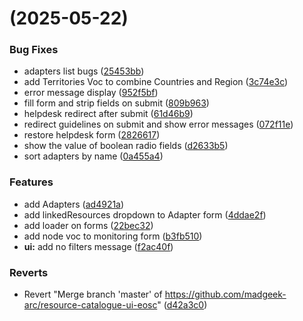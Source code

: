 # [](https://github.com/madgeek-arc/resource-catalogue-ui-eosc/compare/v4.0.0...4ddae2f179915f9feab8266e81b80d9bfb2fc260) (2025-05-22)


### Bug Fixes

* adapters list bugs ([25453bb](https://github.com/madgeek-arc/resource-catalogue-ui-eosc/commit/25453bb821c5fccca8bf767b1cf199fbd7998ed8))
* add Territories Voc to combine Countries and Region ([3c74e3c](https://github.com/madgeek-arc/resource-catalogue-ui-eosc/commit/3c74e3c1b56b48f54cce7ec2ea6e151a6af7ba24))
* error message display ([952f5bf](https://github.com/madgeek-arc/resource-catalogue-ui-eosc/commit/952f5bf2bde29200f72f9b0fc2814c7e9c933ca3))
* fill form and strip fields on submit ([809b963](https://github.com/madgeek-arc/resource-catalogue-ui-eosc/commit/809b9637dd3ec979e8388f5c885131f9df0d4952))
* helpdesk redirect after submit ([61d46b9](https://github.com/madgeek-arc/resource-catalogue-ui-eosc/commit/61d46b950af7090a4231cd4962929efbdc97ee90))
* redirect guidelines on submit and show error messages ([072f11e](https://github.com/madgeek-arc/resource-catalogue-ui-eosc/commit/072f11e6c6490669a6f6c3a20921d3ccd384f14f))
* restore helpdesk form ([2826617](https://github.com/madgeek-arc/resource-catalogue-ui-eosc/commit/28266171516f01700e1c8c9c71d3bc13f921d4c4))
* show the value of boolean radio fields ([d2633b5](https://github.com/madgeek-arc/resource-catalogue-ui-eosc/commit/d2633b5bddcf5b853cd799e191c25892880c5503))
* sort adapters by name ([0a455a4](https://github.com/madgeek-arc/resource-catalogue-ui-eosc/commit/0a455a4cd98e9c12dbe9c3b776fa9b3bfe6a879d))


### Features

* add Adapters ([ad4921a](https://github.com/madgeek-arc/resource-catalogue-ui-eosc/commit/ad4921a2e0ee3c033c335490638c064658a88fed))
* add linkedResources dropdown to Adapter form ([4ddae2f](https://github.com/madgeek-arc/resource-catalogue-ui-eosc/commit/4ddae2f179915f9feab8266e81b80d9bfb2fc260))
* add loader on forms ([22bec32](https://github.com/madgeek-arc/resource-catalogue-ui-eosc/commit/22bec3254aa7da1f8aa4e2f708f9866c89fa7784))
* add node voc to monitoring form ([b3fb510](https://github.com/madgeek-arc/resource-catalogue-ui-eosc/commit/b3fb5102e12a60d02febb92b3034e3810ccd302e))
* **ui:** add no filters message ([f2ac40f](https://github.com/madgeek-arc/resource-catalogue-ui-eosc/commit/f2ac40f65f656cf27d9deab2dda852ecba1e2569))


### Reverts

* Revert "Merge branch 'master' of https://github.com/madgeek-arc/resource-catalogue-ui-eosc" ([d42a3c0](https://github.com/madgeek-arc/resource-catalogue-ui-eosc/commit/d42a3c0d95aaf82480a87c4d4d6cfe2d762cb732))



